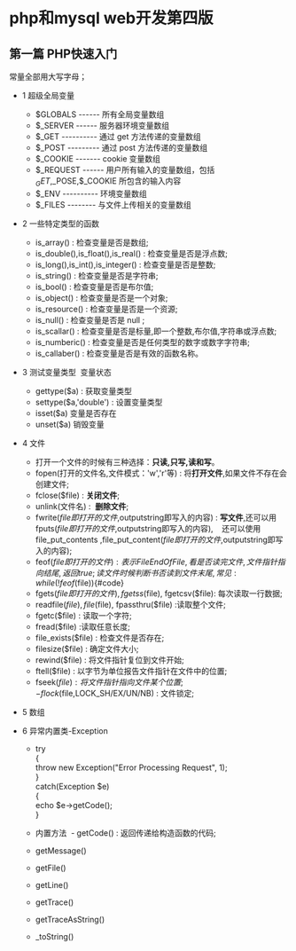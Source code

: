 # php和mysql web开发第四版

## 第一篇 PHP快速入门

常量全部用大写字母；

* 1 超级全局变量
  - $GLOBALS  ------ 所有全局变量数组
  - $_SERVER  ------ 服务器环境变量数组
  - $_GET ---------- 通过 get 方法传递的变量数组
  - $_POST --------- 通过 post 方法传递的变量数组 
  - $_COOKIE ------- cookie 变量数组 
  - $_REQUEST ------ 用户所有输入的变量数组，包括 $_GET,$_POSE,$_COOKIE 所包含的输入内容 
  - $_ENV ---------- 环境变量数组 
  - $_FILES -------- 与文件上传相关的变量数组 

* 2 一些特定类型的函数
  - is_array() : 检查变量是否是数组;
  - is_double(),is_float(),is_real() : 检查变量是否是浮点数;
  - is_long(),is_int(),is_integer()  : 检查变量是否是整数;
  - is_string() : 检查变量是否是字符串;
  - is_bool() : 检查变量是否是布尔值;
  - is_object() : 检查变量是否是一个对象;
  - is_resource() : 检查变量是否是一个资源;
  - is_null() : 检查变量是否是 null ;
  - is_scallar() : 检查变量是否是标量,即一个整数,布尔值,字符串或浮点数;
  - is_numberic() : 检查变量是否是任何类型的数字或数字字符串;
  - is_callaber() : 检查变量是否是有效的函数名称。

* 3 测试变量类型  变量状态
  - gettype($a) : 获取变量类型
  - settype($a,'double') : 设置变量类型
  - isset($a) 变量是否存在
  - unset($a) 销毁变量

* 4 文件

  - 打开一个文件的时候有三种选择：**只读,只写,读和写**。   
  - fopen(打开的文件名,文件模式：'w','r'等) : 将**打开文件**,如果文件不存在会创建文件;
  - fclose($file) : **关闭文件**;
  - unlink(文件名) :  **删除文件**;
  - fwrite($file即打开的文件,$outputstring即写入的内容) : **写文件**,还可以用 fputs($file即打开的文件,$outputstring即写入的内容),
    还可以使用 file_put_contents ,file_put_content($file即打开的文件,$outputstring即写入的内容);
  - feof($file即打开的文件) : 表示File End Of File,看是否读完文件, 文件指针指向结尾,返回true; 读文件时候判断书否读到文件末尾,常见: 
    while(!feof($file)){#code}
  - fgets($file即打开的文件), fgetss($file), fgetcsv($file): 每次读取一行数据;
  - readfile($file), file($file), fpassthru($file) :读取整个文件;
  - fgetc($file) : 读取一个字符;
  - fread($file) :读取任意长度;
  - file_exists($file) : 检查文件是否存在;
  - filesize($file) : 确定文件大小;
  - rewind($file) : 将文件指针复位到文件开始;
  - ftell($file) : 以字节为单位报告文件指针在文件中的位置;
  - fseek($file) : 将文件指针指向文件某个位置;
  - flock($file,LOCK_SH/EX/UN/NB) : 文件锁定;

* 5 数组



* 6 异常内置类-Exception
  - try  
    {  
        throw new Exception("Error Processing Request", 1);  
    }  
    catch(Exception $e)  
    {  
        echo $e->getCode();  
    }  

  - 内置方法
  - getCode() : 返回传递给构造函数的代码;
  - getMessage()
  - getFile()
  - getLine()
  - getTrace()
  - getTraceAsString()
  - _toString()
  

